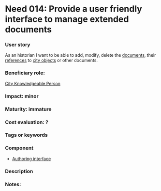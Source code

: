 
# Need 014: Provide a user friendly interface to manage extended documents

### User story

As an historian I want to be able to add, modify, delete the [documents](Definitions.md#document), their [references](Definitions.md#reference-aka-link) to [city objects](Definitions.md#city-object) or other documents.

### Beneficiary role: 
[City Knowledgeable Person](https://github.com/MEPP-team/RICT/blob/master/Doc/Devel/Needs/Roles.md#city-knowledgeable-person)

### Impact: minor

### Maturity: immature

### Cost evaluation: ?

### Tags or keywords

### Component
 * [Authoring interface](Definitions.md#authoring-interface)

### Description

### Notes:


